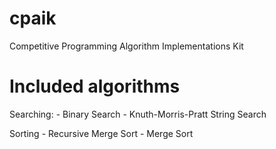 # cpaik
Competitive Programming Algorithm Implementations Kit

# Included algorithms

Searching:
    - Binary Search
    - Knuth-Morris-Pratt String Search

Sorting
    - Recursive Merge Sort
    - Merge Sort